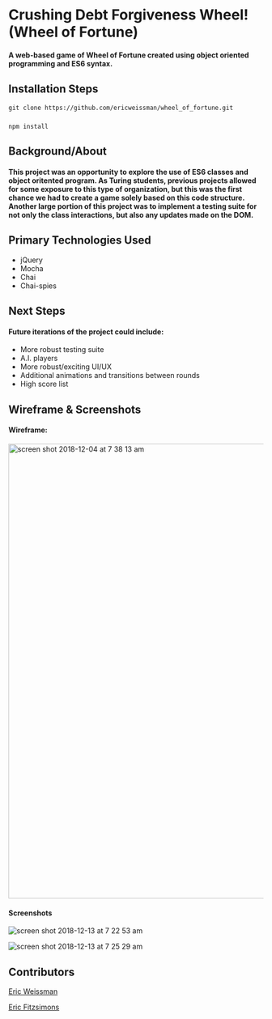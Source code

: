 # Crushing Debt Forgiveness Wheel! (Wheel of Fortune)
#### A web-based game of Wheel of Fortune created using object oriented programming and ES6 syntax.

## Installation Steps
```git clone https://github.com/ericweissman/wheel_of_fortune.git```
#####
```npm install```

## Background/About
#### This project was an opportunity to explore the use of ES6 classes and object oritented program.  As Turing students, previous projects allowed for some exposure to this type of organization, but this was the first chance we had to create a game solely based on this code structure.  Another large portion of this project was to implement a testing suite for not only the class interactions, but also any updates made on the DOM. 

## Primary Technologies Used
- jQuery
- Mocha
- Chai
- Chai-spies

## Next Steps
#### Future iterations of the project could include:
- More robust testing suite
- A.I. players
- More robust/exciting UI/UX
- Additional animations and transitions between rounds
- High score list

## Wireframe & Screenshots
#### Wireframe:
<img width="899" alt="screen shot 2018-12-04 at 7 38 13 am" src="https://user-images.githubusercontent.com/39415039/49757037-ab005180-fc78-11e8-9d35-2437c1eacbcf.png">

#### Screenshots
![screen shot 2018-12-13 at 7 22 53 am](https://user-images.githubusercontent.com/20710327/49944580-01070c00-fea8-11e8-9c10-4415c7a81ed5.png)

![screen shot 2018-12-13 at 7 25 29 am](https://user-images.githubusercontent.com/20710327/49944699-4e837900-fea8-11e8-8023-338c334a76d4.png)


## Contributors
[Eric Weissman](https://github.com/ericweissman)

[Eric Fitzsimons](https://github.com/ericfitzsimons451)
